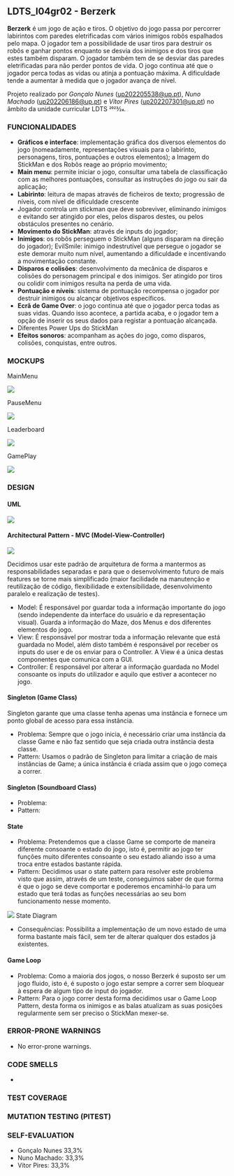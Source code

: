 ## LDTS_l04gr02 - Berzerk

**Berzerk** é um jogo de ação e tiros. O objetivo do jogo passa por percorrer labirintos com paredes eletrificadas com vários inimigos robôs espalhados pelo mapa. O jogador tem a possibilidade de usar tiros para destruir os robôs e ganhar pontos enquanto se desvia dos inimigos e dos tiros que estes também disparam. O jogador também tem de se desviar das paredes eletrificadas para não perder pontos de vida. O jogo continua até que o jogador perca todas as vidas ou atinja a pontuação máxima. A dificuldade tende a aumentar à medida que o jogador avança de nível.


Projeto realizado por *Gonçalo Nunes* (up202205538@up.pt), *Nuno Machado* (up202206186@up.pt) e *Vítor Pires* (up202207301@up.pt) no âmbito da unidade curricular LDTS 2023⁄24.

### FUNCIONALIDADES

- **Gráficos e interface**: implementação gráfica dos diversos elementos do jogo (nomeadamente, representações visuais para o labirinto, personagens, tiros, pontuações e outros elementos); a Imagem do StickMan e dos Robôs reage ao próprio movimento;
- **Main menu**: permite iniciar o jogo, consultar uma tabela de classificação com as melhores pontuações, consultar as instruções do jogo ou sair da aplicação;
- **Labirinto**: leitura de mapas através de ficheiros de texto; progressão de níveis, com nível de dificuldade crescente
- Jogador controla um stickman que deve sobreviver, eliminando inimigos e evitando ser atingido por eles, pelos disparos destes, ou pelos obstáculos presentes no cenário.
- **Movimento do StickMan**: através de inputs do jogador;
- **Inimigos**: os robôs perseguem o StickMan (alguns disparam na direção do jogador); EvilSmile: inimigo indestrutível que persegue o jogador se este demorar muito num nível, aumentando a dificuldade e incentivando a movimentação constante.
- **Disparos e colisões**: desenvolvimento da mecânica de disparos e colisões do personagem principal e dos inimigos. Ser atingido por tiros ou colidir com inimigos resulta na perda de uma vida.
- **Pontuação e níveis**: sistema de pontuação recompensa o jogador por destruir inimigos ou alcançar objetivos específicos.
- **Ecrã de Game Over**: o jogo continua até que o jogador perca todas as suas vidas. Quando isso acontece, a partida acaba, e o jogador tem a opção de inserir os seus dados para registar a pontuação alcançada.
- Diferentes Power Ups do StickMan
- **Efeitos sonoros**: acompanham as ações do jogo, como disparos, colisões, conquistas, entre outros.

### MOCKUPS

MainMenu

![](images/MainMenu.png)

PauseMenu

![](images/PauseMenu.png)

Leaderboard

![](images/LeaderBoard.png)

GamePlay

![](images/gameplay.png)


### DESIGN

#### UML

![](images/uml.png)

#### Architectural Pattern - MVC (Model-View-Controller)

![](images/mvc.png)

Decidimos usar este padrão de arquitetura de forma a mantermos as responsabilidades separadas e para que o desenvolvimento futuro de mais features se torne mais simplificado (maior facilidade na manutenção e reutilização de código, flexibilidade e extensibilidade, desenvolvimento paralelo e realização de testes).

- Model: É responsável por guardar toda a informação importante do jogo (sendo independente da interface do usuário e da representação visual). Guarda a informação do Maze, dos Menus e dos diferentes elementos do jogo.
- View: É responsável por mostrar toda a informação relevante que está guardada no Model, além disto também é responsável por receber os inputs do user e de os enviar para o Controller. A View é a única destas componentes que comunica com a GUI.
- Controller: É responsável por alterar a informação guardada no Model consoante os inputs do utilizador e aquilo que estiver a acontecer no jogo.

#### Singleton (Game Class)

Singleton garante que uma classe tenha apenas uma instância e fornece um ponto global de acesso para essa instância.

- Problema: Sempre que o jogo inicia, é necessário criar uma instância da classe Game e não faz sentido que seja criada outra instância desta classe.
- Pattern: Usamos o padrão de Singleton para limitar a criação de mais instâncias de Game; a única instância é criada assim que o jogo começa a correr.

#### Singleton (Soundboard Class)

- Problema: 
- Pattern: 

#### State

- Problema: Pretendemos que a classe Game se comporte de maneira diferente consoante o estado do jogo, isto é, permitir ao jogo ter funções muito diferentes consoante o seu estado aliando isso a uma troca entre estados bastante rápida.
- Pattern: Decidimos usar o state pattern para resolver este problema visto que assim, através de um teste, conseguimos saber de que forma é que o jogo se deve comportar e poderemos encaminhá-lo para um estado que terá todas as funções necessárias ao seu bom funcionamento nesse momento.
  

![](images/stateDiagram.png)
State Diagram

- Consequências: Possibilita a implementação de um novo estado de uma forma bastante mais fácil, sem ter de alterar qualquer dos estados já existentes.

#### Game Loop

- Problema: Como a maioria dos jogos, o nosso Berzerk é suposto ser um jogo fluido, isto é, é suposto o jogo estar sempre a correr sem bloquear à espera de algum tipo de input do jogador.
- Pattern: Para o jogo correr desta forma decidimos usar o Game Loop Pattern, desta forma os inimigos e as balas atualizam as suas posições regularmente sem ser preciso o StickMan mexer-se.

### ERROR-PRONE WARNINGS
- No error-prone warnings.

### CODE SMELLS

- 

### TEST COVERAGE




### MUTATION TESTING (PITEST)




### SELF-EVALUATION

- Gonçalo Nunes 33,3%
- Nuno Machado: 33,3%
- Vítor Pires: 33,3%
